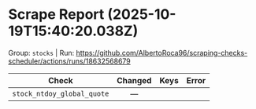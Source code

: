 # Scrape Report (2025-10-19T15:40:20.038Z)

Group: `stocks`  |  Run: https://github.com/AlbertoRoca96/scraping-checks-scheduler/actions/runs/18632568679

| Check | Changed | Keys | Error |
|---|:---:|:--|:--|
| `stock_ntdoy_global_quote` | — |  |  |
